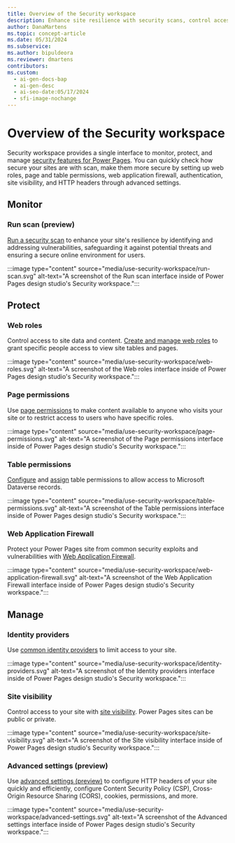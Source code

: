```yaml
---
title: Overview of the Security workspace
description: Enhance site resilience with security scans, control access to data, and protect against exploits using Power Pages security workspace.
author: DanaMartens
ms.topic: concept-article
ms.date: 05/31/2024
ms.subservice:
ms.author: bipuldeora
ms.reviewer: dmartens
contributors:
ms.custom:
  - ai-gen-docs-bap
  - ai-gen-desc
  - ai-seo-date:05/17/2024
  - sfi-image-nochange
---
```

# Overview of the Security workspace

Security workspace provides a single interface to monitor, protect, and manage [security features for Power Pages](../security/power-pages-security.md). You can quickly check how secure your sites are with scan, make them more secure by setting up web roles, page and table permissions, web application firewall, authentication, site visibility, and HTTP headers through advanced settings.

## Monitor

### Run scan (preview)

[Run a security scan](../security/security-scan.md) to enhance your site's resilience by identifying and addressing vulnerabilities, safeguarding it against potential threats and ensuring a secure online environment for users.

:::image type="content" source="media/use-security-workspace/run-scan.svg" alt-text="A screenshot of the Run scan interface inside of Power Pages design studio's Security workspace.":::

## Protect

### Web roles 

Control access to site data and content. [Create and manage web roles](../security/create-web-roles.md) to grant specific people access to view site tables and pages.

:::image type="content" source="media/use-security-workspace/web-roles.svg" alt-text="A screenshot of the Web roles interface inside of Power Pages design studio's Security workspace.":::

### Page permissions

Use [page permissions](../security/page-security.md) to make content available to anyone who visits your site or to restrict access to users who have specific roles.

:::image type="content" source="media/use-security-workspace/page-permissions.svg" alt-text="A screenshot of the Page permissions interface inside of Power Pages design studio's Security workspace.":::

### Table permissions

[Configure](../security/table-permissions.md) and [assign](../security/assign-table-permissions.md) table permissions to allow access to Microsoft Dataverse records.

:::image type="content" source="media/use-security-workspace/table-permissions.svg" alt-text="A screenshot of the Table permissions interface inside of Power Pages design studio's Security workspace.":::

### Web Application Firewall

Protect your Power Pages site from common security exploits and vulnerabilities with [Web Application Firewall](../security/web-application-firewall.md).

:::image type="content" source="media/use-security-workspace/web-application-firewall.svg" alt-text="A screenshot of the Web Application Firewall interface inside of Power Pages design studio's Security workspace.":::

## Manage

### Identity providers

Use [common identity providers](../security/authentication/index.md#common-identity-providers) to limit access to your site.

:::image type="content" source="media/use-security-workspace/identity-providers.svg" alt-text="A screenshot of the Identity providers interface inside of Power Pages design studio's Security workspace.":::

### Site visibility

Control access to your site with [site visibility](../security/site-visibility.md). Power Pages sites can be public or private.

:::image type="content" source="media/use-security-workspace/site-visibility.svg" alt-text="A screenshot of the Site visibility interface inside of Power Pages design studio's Security workspace.":::

### Advanced settings (preview)

Use [advanced settings (preview)](../security/advanced-settings.md) to configure HTTP headers of your site quickly and efficiently, configure Content Security Policy (CSP), Cross-Origin Resource Sharing (CORS), cookies, permissions, and more.

:::image type="content" source="media/use-security-workspace/advanced-settings.svg" alt-text="A screenshot of the Advanced settings interface inside of Power Pages design studio's Security workspace.":::

